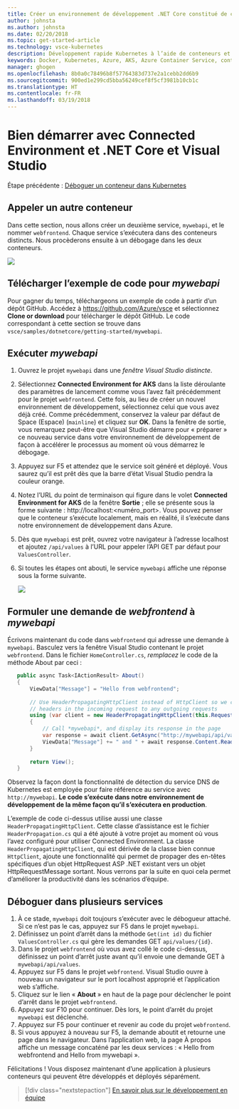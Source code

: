 ```yaml
---
title: Créer un environnement de développement .NET Core constitué de conteneurs en utilisant Kubernetes dans le cloud avec Visual Studio - Étape 5 - Appeler un autre conteneur | Microsoft Docs
author: johnsta
ms.author: johnsta
ms.date: 02/20/2018
ms.topic: get-started-article
ms.technology: vsce-kubernetes
description: Développement rapide Kubernetes à l’aide de conteneurs et de microservices sur Azure
keywords: Docker, Kubernetes, Azure, AKS, Azure Container Service, conteneurs
manager: ghogen
ms.openlocfilehash: 8b0a0c78496b8f57764383d737e2a1cebb2dd6b9
ms.sourcegitcommit: 900ed1e299cd5bba56249cef8f5cf3981b10cb1c
ms.translationtype: HT
ms.contentlocale: fr-FR
ms.lasthandoff: 03/19/2018
---
```

# <a name="get-started-on-connected-environment-with-net-core-and-visual-studio"></a>Bien démarrer avec Connected Environment et .NET Core et Visual Studio

Étape précédente : [Déboguer un conteneur dans Kubernetes](get-started-netcore-visualstudio-04.md)

## <a name="call-another-container"></a>Appeler un autre conteneur
Dans cette section, nous allons créer un deuxième service, `mywebapi`, et le nommer `webfrontend`. Chaque service s’exécutera dans des conteneurs distincts. Nous procèderons ensuite à un débogage dans les deux conteneurs.

![](media/multi-container.png)

## <a name="download-sample-code-for-mywebapi"></a>Télécharger l’exemple de code pour *mywebapi*
Pour gagner du temps, téléchargeons un exemple de code à partir d’un dépôt GitHub. Accédez à https://github.com/Azure/vsce et sélectionnez **Clone or download** pour télécharger le dépôt GitHub. Le code correspondant à cette section se trouve dans `vsce/samples/dotnetcore/getting-started/mywebapi`.

## <a name="run-mywebapi"></a>Exécuter *mywebapi*
1. Ouvrez le projet `mywebapi` dans une *fenêtre Visual Studio distincte*.
1. Sélectionnez **Connected Environment for AKS** dans la liste déroulante des paramètres de lancement comme vous l’avez fait précédemment pour le projet `webfrontend`. Cette fois, au lieu de créer un nouvel environnement de développement, sélectionnez celui que vous avez déjà créé. Comme précédemment, conservez la valeur par défaut de Space (Espace) (`mainline`) et cliquez sur **OK**. Dans la fenêtre de sortie, vous remarquez peut-être que Visual Studio démarre pour « préparer » ce nouveau service dans votre environnement de développement de façon à accélérer le processus au moment où vous démarrez le débogage.
1. Appuyez sur F5 et attendez que le service soit généré et déployé. Vous saurez qu’il est prêt dès que la barre d’état Visual Studio pendra la couleur orange.
1. Notez l’URL du point de terminaison qui figure dans le volet **Connected Environment for AKS** de la fenêtre **Sortie** ; elle se présente sous la forme suivante : http://localhost:\<numéro_port\>. Vous pouvez penser que le conteneur s’exécute localement, mais en réalité, il s’exécute dans notre environnement de développement dans Azure.
1. Dès que `mywebapi` est prêt, ouvrez votre navigateur à l’adresse localhost et ajoutez `/api/values` à l’URL pour appeler l’API GET par défaut pour `ValuesController`. 
1. Si toutes les étapes ont abouti, le service `mywebapi` affiche une réponse sous la forme suivante.

    ![](images/WebAPIResponse.png)

## <a name="make-a-request-from-webfrontend-to-mywebapi"></a>Formuler une demande de *webfrontend* à *mywebapi*
Écrivons maintenant du code dans `webfrontend` qui adresse une demande à `mywebapi`. Basculez vers la fenêtre Visual Studio contenant le projet `webfrontend`. Dans le fichier `HomeController.cs`, *remplacez* le code de la méthode About par ceci :

 ```csharp
    public async Task<IActionResult> About()
    {
        ViewData["Message"] = "Hello from webfrontend";
        
        // Use HeaderPropagatingHttpClient instead of HttpClient so we can propagate
        // headers in the incoming request to any outgoing requests
        using (var client = new HeaderPropagatingHttpClient(this.Request))
        {
            // Call *mywebapi*, and display its response in the page
            var response = await client.GetAsync("http://mywebapi/api/values/1");
            ViewData["Message"] += " and " + await response.Content.ReadAsStringAsync();
        }
    
        return View();
    }

```

Observez la façon dont la fonctionnalité de détection du service DNS de Kubernetes est employée pour faire référence au service avec `http://mywebapi`. **Le code s’exécute dans notre environnement de développement de la même façon qu’il s’exécutera en production**.

L’exemple de code ci-dessus utilise aussi une classe `HeaderPropagatingHttpClient`. Cette classe d’assistance est le fichier `HeaderPropagation.cs` qui a été ajouté à votre projet au moment où vous l’avez configuré pour utiliser Connected Environment. La classe `HeaderPropagatingHttpClient`, qui est dérivée de la classe bien connue `HttpClient`, ajoute une fonctionnalité qui permet de propager des en-têtes spécifiques d’un objet HttpRequest ASP .NET existant vers un objet HttpRequestMessage sortant. Nous verrons par la suite en quoi cela permet d’améliorer la productivité dans les scénarios d’équipe.

## <a name="debug-across-multiple-services"></a>Déboguer dans plusieurs services
1. À ce stade, `mywebapi` doit toujours s’exécuter avec le débogueur attaché. Si ce n’est pas le cas, appuyez sur F5 dans le projet `mywebapi`.
1. Définissez un point d’arrêt dans la méthode `Get(int id)` du fichier `ValuesController.cs` qui gère les demandes GET `api/values/{id}`.
1. Dans le projet `webfrontend` où vous avez collé le code ci-dessus, définissez un point d’arrêt juste avant qu’il envoie une demande GET à `mywebapi/api/values`.
1. Appuyez sur F5 dans le projet `webfrontend`. Visual Studio ouvre à nouveau un navigateur sur le port localhost approprié et l’application web s’affiche.
1. Cliquez sur le lien « **About** » en haut de la page pour déclencher le point d’arrêt dans le projet `webfrontend`. 
1. Appuyez sur F10 pour continuer. Dès lors, le point d’arrêt du projet `mywebapi` est déclenché.
1. Appuyez sur F5 pour continuer et revenir au code du projet `webfrontend`.
1. Si vous appuyez à nouveau sur F5, la demande aboutit et retourne une page dans le navigateur. Dans l’application web, la page À propos affiche un message concaténé par les deux services : « Hello from webfrontend and Hello from mywebapi ».

Félicitations ! Vous disposez maintenant d’une application à plusieurs conteneurs qui peuvent être développés et déployés séparément.

> [!div class="nextstepaction"]
> [En savoir plus sur le développement en équipe](get-started-netcore-visualstudio-06.md)

